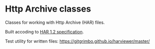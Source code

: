 # Http Archive classes

Classes for working with Http Archive (HAR) files.

Built accoding to [HAR 1.2 specification](http://www.softwareishard.com/blog/har-12-spec/).

Test utility for written files: <https://gitgrimbo.github.io/harviewer/master/>
